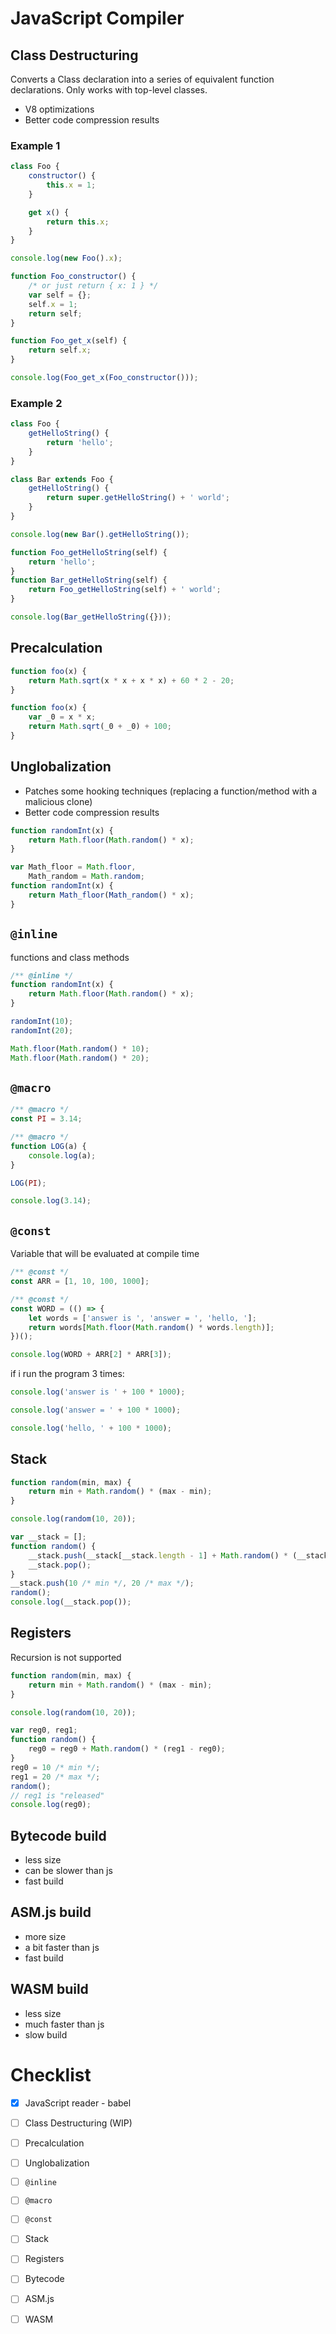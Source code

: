 # JavaScript Compiler

## Class Destructuring
Converts a Class declaration into a series of equivalent function declarations.
Only works with top-level classes.
- V8 optimizations
- Better code compression results

### Example 1
```js
class Foo {
    constructor() {
        this.x = 1;
    }

    get x() {
        return this.x;
    }
}

console.log(new Foo().x);
```
```js
function Foo_constructor() {
    /* or just return { x: 1 } */
    var self = {};
    self.x = 1;
    return self;
}

function Foo_get_x(self) {
    return self.x;
}

console.log(Foo_get_x(Foo_constructor()));
```

### Example 2
```js
class Foo {
    getHelloString() {
        return 'hello';
    }
}

class Bar extends Foo {
    getHelloString() {
        return super.getHelloString() + ' world';
    }
}

console.log(new Bar().getHelloString());
```
```js
function Foo_getHelloString(self) {
    return 'hello';
}
function Bar_getHelloString(self) {
    return Foo_getHelloString(self) + ' world';
}

console.log(Bar_getHelloString({}));
```

## Precalculation

```js
function foo(x) {
    return Math.sqrt(x * x + x * x) + 60 * 2 - 20;
}
```
```js
function foo(x) {
    var _0 = x * x;
    return Math.sqrt(_0 + _0) + 100;
}
```

## Unglobalization
- Patches some hooking techniques (replacing a function/method with a malicious clone)
- Better code compression results

```js
function randomInt(x) {
    return Math.floor(Math.random() * x);
}
```
```js
var Math_floor = Math.floor,
    Math_random = Math.random;
function randomInt(x) {
    return Math_floor(Math_random() * x);
}
```

## `@inline`
functions and class methods

```js
/** @inline */
function randomInt(x) {
    return Math.floor(Math.random() * x);
}

randomInt(10);
randomInt(20);
```
```js
Math.floor(Math.random() * 10);
Math.floor(Math.random() * 20);
```

## `@macro`

```js
/** @macro */
const PI = 3.14;

/** @macro */
function LOG(a) {
    console.log(a);
}

LOG(PI);
```
```js
console.log(3.14);
```

## `@const`
Variable that will be evaluated at compile time

```js
/** @const */
const ARR = [1, 10, 100, 1000];

/** @const */
const WORD = (() => {
    let words = ['answer is ', 'answer = ', 'hello, '];
    return words[Math.floor(Math.random() * words.length)];
})();

console.log(WORD + ARR[2] * ARR[3]);
```
if i run the program 3 times:
```js
console.log('answer is ' + 100 * 1000);
```
```js
console.log('answer = ' + 100 * 1000);
```
```js
console.log('hello, ' + 100 * 1000);
```

## Stack

```js
function random(min, max) {
    return min + Math.random() * (max - min);
}

console.log(random(10, 20));
```
```js
var __stack = [];
function random() {
    __stack.push(__stack[__stack.length - 1] + Math.random() * (__stack[__stack.length - 2] - __stack.pop()));
    __stack.pop();
}
__stack.push(10 /* min */, 20 /* max */);
random();
console.log(__stack.pop());
```

## Registers
Recursion is not supported

```js
function random(min, max) {
    return min + Math.random() * (max - min);
}

console.log(random(10, 20));
```
```js
var reg0, reg1;
function random() {
    reg0 = reg0 + Math.random() * (reg1 - reg0);
}
reg0 = 10 /* min */;
reg1 = 20 /* max */;
random();
// reg1 is "released"
console.log(reg0);
```

## Bytecode build
- less size
- can be slower than js
- fast build

## ASM.js build
- more size
- a bit faster than js
- fast build

## WASM build
- less size
- much faster than js
- slow build

# Checklist

- [x] JavaScript reader - babel

- [ ] Class Destructuring (WIP)

- [ ] Precalculation

- [ ] Unglobalization

- [ ] `@inline`

- [ ] `@macro`

- [ ] `@const`

- [ ] Stack

- [ ] Registers

- [ ] Bytecode

- [ ] ASM.js

- [ ] WASM